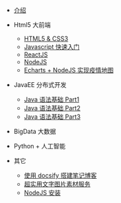 <!-- docs/_sidebar.md -->

- [介绍](README "Think About AI")

- Html5 大前端

  - [HTML5 & CSS3](html5/01_Html/)
  - [Javascript 快速入门](html5/02_Javascript/)
  - [ReactJS](html5/03_React/)
  - [NodeJS](html5/04_Node/)
  - [Echarts + NodeJS 实现疫情地图](html5/03_Echarts)

- JavaEE 分布式开发

  - [Java 语法基础 Part1](javaee/)
  - [Java 语法基础 Part2](javaee/)
  - [Java 语法基础 Part3](javaee/)

- BigData 大数据

- Python + 人工智能

- 其它
  - [使用 docsify 搭建笔记博客](other/01_Docsify/ "使用 docsify 搭建笔记博客")
  - [超实用文字图片素材服务](other/02_Lorem/)
  - [NodeJS 安装](other/03_XXXX/)
